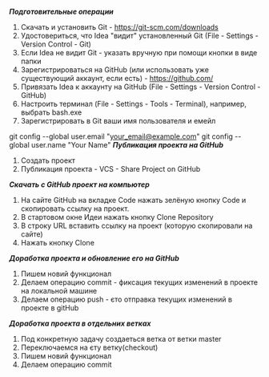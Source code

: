 ***Подготовительные операции***

1. Скачать и установить Git - https://git-scm.com/downloads
2. Удостовериться, что Idea "видит" установленный Git (File - Settings - Version Control - Git)
3. Если Idea не видит Git - указать вручную при помощи кнопки в виде папки
4. Зарегистрироваться на GitHub (или использовать уже существующий аккаунт, если есть) - https://github.com/
5. Привязать Idea к аккаунту на GitHub (File - Settings - Version Control - GitHub)
6. Настроить терминал (File - Settings - Tools - Terminal), например, выбрать bash.exe
7. Зарегистрировать в Git ваши имя пользователя и емейл

git config --global user.email "your_email@example.com" git config --global user.name "Your Name"
***Публикация проекта на GitHub***

1. Создать проект
2. Публикация проекта - VCS - Share Project on GitHub

***Скачать с GitHub проект на компьютер***

1. На сайте GitHub на вкладке Code нажать зелёную кнопку Code и скопировать ссылку на проект.
2. В стартовом окне Идеи нажать кнопку Clone Repository
3. В строку URL вставить ссылку на проект (которую скопировали на сайте)
4. Нажать кнопку Clone

***Доработка проекта и обновление его на GitHub***

1. Пишем новий функционал
2. Делаем операцию commit - фиксация текущих изменений в проекте на локальной машине
3. Делаем операцию push - єто отправка текущих изменений в проекте в gitHub

***Доработка проекта в отдельних ветках***

1. Под конкретную задачу создаеться ветка от ветки master
2. Переключаемся на єту ветку(checkout)
3. Пишем новий функционал
4. Делаем операцию commit


